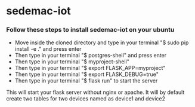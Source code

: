 # sedemac-iot
### Follow these steps to install sedemac-iot on your ubuntu

* Move inside the cloned directory and type in your terminal "$ sudo pip install -e ." and press enter
* Then type in your terminal "$ postgres-shell" and press enter
* Then type in your terminal "$ myproject-shell"
* Then type in your terminal "$ export FLASK_APP=myproject"
* Then type in your terminal "$ export FLASK_DEBUG=true"
* Then type in your terminal "$ flask run" to start the server 

This will start your flask server without nginx or apache. It will by default create two tables for two devices named as device1 and device2
